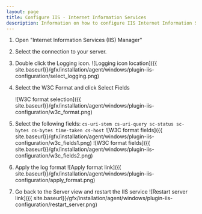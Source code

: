 ```yaml
---
layout: page
title: Configure IIS - Internet Information Services
description: Information on how to configure IIS Internet Information Services on Microsoft Windows.
---
```


1. Open "Internet Information Services (IIS) Manager"

2. Select the connection to your server.

3. Double click the Logging icon.
![Logging icon location]({{ site.baseurl}}/gfx/installation/agent/windows/plugin-iis-configuration/select_logging.png)

4. Select the W3C Format and click Select Fields

    ![W3C format selection]({{ site.baseurl}}/gfx/installation/agent/windows/plugin-iis-configuration/w3c_format.png)

5. Select the following fields:
    `cs-uri-stem cs-uri-query sc-status sc-bytes cs-bytes time-taken cs-host`
![W3C format fields]({{ site.baseurl}}/gfx/installation/agent/windows/plugin-iis-configuration/w3c_fields1.png)
![W3C format fields]({{ site.baseurl}}/gfx/installation/agent/windows/plugin-iis-configuration/w3c_fields2.png)

6. Apply the log format
![Apply format link]({{ site.baseurl}}/gfx/installation/agent/windows/plugin-iis-configuration/apply_format.png)

7. Go back to the Server view and restart the IIS service
![Restart server link]({{ site.baseurl}}/gfx/installation/agent/windows/plugin-iis-configuration/restart_server.png)
